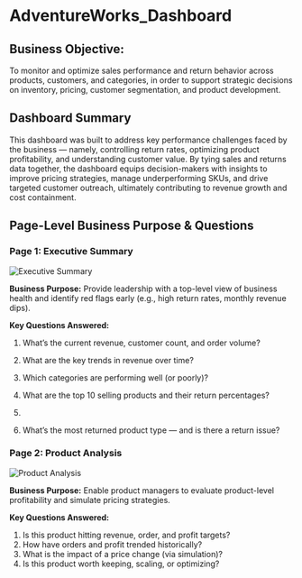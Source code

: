 # AdventureWorks_Dashboard

## Business Objective:
To monitor and optimize sales performance and return behavior across products, customers, and categories, in order to support strategic decisions on inventory, pricing, customer segmentation, and product development.

## Dashboard Summary
This dashboard was built to address key performance challenges faced by the business — namely, controlling return rates, optimizing product profitability, and understanding customer value. By tying sales and returns data together, the dashboard equips decision-makers with insights to improve pricing strategies, manage underperforming SKUs, and drive targeted customer outreach, ultimately contributing to revenue growth and cost containment.

## Page-Level Business Purpose & Questions

### Page 1: Executive Summary
![Executive Summary](https://github.com/dbshreyas/AdventureWorks_Dashboard_Power_BI/blob/main/Dashboard%20Snapshots/1%20Executive%20Summary.png)

**Business Purpose:** Provide leadership with a top-level view of business health and identify red flags early (e.g., high return rates, monthly revenue dips).

**Key Questions Answered:**

1. What’s the current revenue, customer count, and order volume?

2. What are the key trends in revenue over time?

3. Which categories are performing well (or poorly)?

4. What are the top 10 selling products and their return percentages?
5. 
6. What’s the most returned product type — and is there a return issue?


### Page 2: Product Analysis
![Product Analysis](https://github.com/dbshreyas/AdventureWorks_Dashboard_Power_BI/blob/main/Dashboard%20Snapshots/2%20Product%20Details.png)

**Business Purpose:** Enable product managers to evaluate product-level profitability and simulate pricing strategies.

**Key Questions Answered:**

1. Is this product hitting revenue, order, and profit targets?
2. How have orders and profit trended historically?
3. What is the impact of a price change (via simulation)?
4. Is this product worth keeping, scaling, or optimizing?
